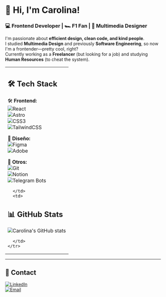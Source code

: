 # 👋 Hi, I'm Carolina!  
### 💻 Frontend Developer | 🏎 F1 Fan | 🎨 Multimedia Designer  

I'm passionate about **efficient design, clean code, and kind people**.  
I studied **Multimedia Design** and previously **Software Engineering**, so now I'm a frontender—pretty cool, right?  
Currently working as a **Freelancer** (but looking for a job) and studying **Human Resources** (to cheat the system).  


<div align="center">
  <table>
    <tr>
      <td>

## 🛠️ Tech Stack  
🛠️ **Frontend:**  
![React](https://img.shields.io/badge/React-20232A?style=for-the-badge&logo=react&logoColor=61DAFB)  
![Astro](https://img.shields.io/badge/Astro-FF5D01?style=for-the-badge&logo=astro&logoColor=white)  
![CSS3](https://img.shields.io/badge/CSS3-1572B6?style=for-the-badge&logo=css3&logoColor=white)  
![TailwindCSS](https://img.shields.io/badge/TailwindCSS-38B2AC?style=for-the-badge&logo=tailwind-css&logoColor=white)  

🎨 **Diseño:**  
![Figma](https://img.shields.io/badge/Figma-F24E1E?style=for-the-badge&logo=figma&logoColor=white)  
![Adobe](https://img.shields.io/badge/Adobe%20Suite-FF0000?style=for-the-badge&logo=adobe&logoColor=white)  

📌 **Otros:**  
![Git](https://img.shields.io/badge/Git-F05032?style=for-the-badge&logo=git&logoColor=white)  
![Notion](https://img.shields.io/badge/Notion-000000?style=for-the-badge&logo=notion&logoColor=white)  
![Telegram Bots](https://img.shields.io/badge/Telegram%20Bots-26A5E4?style=for-the-badge&logo=telegram&logoColor=white)  

      </td>
      <td>

## 📊 GitHub Stats  
![Carolina's GitHub stats](https://github-readme-stats.vercel.app/api?username=CarooSilvestri&show_icons=true&theme=dracula)  

      </td>
    </tr>
  </table>
</div>


---

## 📩 Contact  
[![LinkedIn](https://img.shields.io/badge/LinkedIn-0A66C2?style=for-the-badge&logo=linkedin&logoColor=white)](https://linkedin.com/in/TU-USUARIO)  
[![Email](https://img.shields.io/badge/Email-D14836?style=for-the-badge&logo=gmail&logoColor=white)](mailto:tuemail@gmail.com)  
